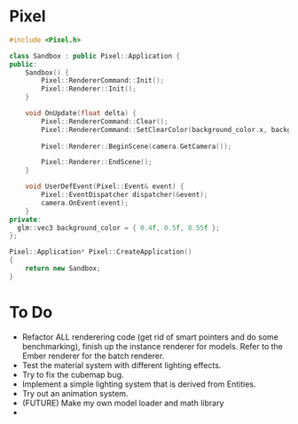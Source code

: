 # Pixel

```c++
#include <Pixel.h>

class Sandbox : public Pixel::Application {
public:
	Sandbox() {
		Pixel::RendererCommand::Init();
		Pixel::Renderer::Init();
	}

	void OnUpdate(float delta) {
		Pixel::RendererCommand::Clear();
		Pixel::RendererCommand::SetClearColor(background_color.x, background_color.y, background_color.z, 1.0f);
    
		Pixel::Renderer::BeginScene(camera.GetCamera());

		Pixel::Renderer::EndScene();
	}

	void UserDefEvent(Pixel::Event& event) {
		Pixel::EventDispatcher dispatcher(&event);
		camera.OnEvent(event);
	}
private:
  glm::vec3 background_color = { 0.4f, 0.5f, 0.55f };
};

Pixel::Application* Pixel::CreateApplication()
{
	return new Sandbox;
}

```

<h1>To Do</h1>

<ul>
	<li>Refactor ALL renderering code (get rid of smart pointers and do some benchmarking), finish up the instance renderer for models. Refer to the Ember renderer for the batch renderer. </li>
	<li>Test the material system with different lighting effects.</li>
	<li>Try to fix the cubemap bug.</li>
	<li>Implement a simple lighting system that is derived from Entities.</li>
	<li>Try out an animation system.</li>
	<li>(FUTURE) Make my own model loader and math library</li>
	<li></li>
</ul>
